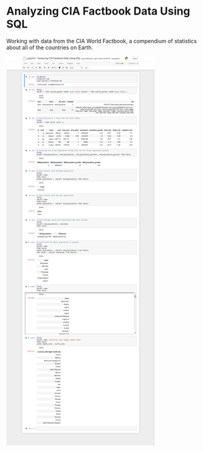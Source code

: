 # Analyzing CIA Factbook Data Using SQL
Working with data from the CIA World Factbook, a compendium of statistics about all of the countries on Earth.

![GitHub Logo](/images/cia_factbook.png)
